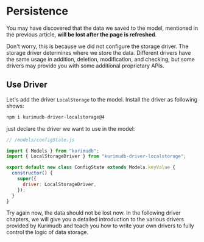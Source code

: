# Persistence

You may have discovered that the data we saved to the model, mentioned in the previous article, **will be lost after the page is refreshed**.

Don't worry, this is because we did not configure the storage driver. The storage driver determines where we store the data. Different drivers have the same usage in addition, deletion, modification, and checking, but some drivers may provide you with some additional proprietary APIs.

## Use Driver

Let's add the driver `LocalStorage` to the model. Install the driver as following shows: 

```sh
npm i kurimudb-driver-localstorage@4
```

 just declare the driver we want to use in the model:

```js {4,9}
// /models/configState.js

import { Models } from "kurimudb";
import { LocalStorageDriver } from "kurimudb-driver-localstorage";

export default new class ConfigState extends Models.keyValue {
  constructor() {
    super({
      driver: LocalStorageDriver,
    });
  }
}
```

Try again now, the data should not be lost now. In the following driver chapters, we will give you a detailed introduction to the various drivers provided by Kurimudb and teach you how to write your own drivers to fully control the logic of data storage.
